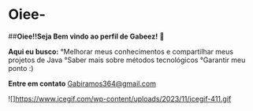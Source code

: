 # Oiee-
##**Oiee!!Seja Bem vindo ao perfil de Gabeez!** 💫

**Aqui eu busco:**
°Melhorar meus conhecimentos e compartilhar meus projetos de Java
°Saber mais sobre métodos tecnológicos
°Garantir meu ponto :)

**Entre em contato**
Gabiramos364@gmail.com

![]https://www.icegif.com/wp-content/uploads/2023/11/icegif-411.gif
